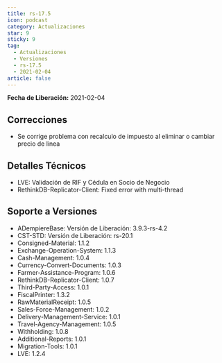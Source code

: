 ```yaml
---
title: rs-17.5
icon: podcast
category: Actualizaciones
star: 9
sticky: 9
tag:
  - Actualizaciones
  - Versiones
  - rs-17.5
  - 2021-02-04
article: false
---
```


**Fecha de Liberación:** 2021-02-04

## Correcciones

- Se corrige problema con recalculo de impuesto al eliminar o cambiar precio de linea

## Detalles Técnicos

- LVE: Validación de RIF y Cédula en Socio de Negocio
- RethinkDB-Replicator-Client: Fixed error with multi-thread

## Soporte a Versiones

- ADempiereBase: Versión de Liberación: 3.9.3-rs-4.2
- CST-STD: Versión de Liberación: rs-20.1
- Consigned-Material: 1.1.2
- Exchange-Operation-System: 1.1.3
- Cash-Management: 1.0.4
- Currency-Convert-Documents: 1.0.3
- Farmer-Assistance-Program: 1.0.6
- RethinkDB-Replicator-Client: 1.0.7
- Third-Party-Access: 1.0.1
- FiscalPrinter: 1.3.2
- RawMaterialReceipt: 1.0.5
- Sales-Force-Management: 1.0.2
- Delivery-Management-Service: 1.0.1
- Travel-Agency-Management: 1.0.5
- Withholding: 1.0.8
- Additional-Reports: 1.0.1
- Migration-Tools: 1.0.1
- LVE: 1.2.4
